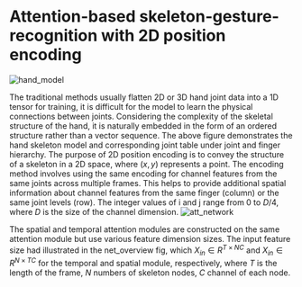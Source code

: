 # Attention-based skeleton-gesture-recognition with 2D position encoding
![hand_model](https://github.com/DylanZhangzzz/Skeleton-Gesture-Recognication/assets/42655081/7adbaa36-8381-4fd2-a3b8-6ecfb1c8020f)

The traditional methods usually flatten 2D or 3D hand joint data into a 1D tensor for training, it is difficult for the model to learn the physical connections between joints. 
Considering the complexity of the skeletal structure of the hand, it is naturally embedded in the form of an ordered structure rather than a vector sequence. The above figure demonstrates the hand skeleton model and corresponding joint table under joint and finger hierarchy. 
The purpose of 2D position encoding is to convey the structure of a skeleton in a 2D space, where $(x,y)$ represents a point. The encoding method involves using the same encoding for channel features from the same joints across multiple frames. This helps to provide additional spatial information about channel features from the same finger (column) or the same joint levels (row). The integer values of i and j range from 0 to $D/4$, where $D$ is the size of the channel dimension.
![att_network](https://github.com/DylanZhangzzz/Skeleton-Gesture-Recognication/assets/42655081/216ad513-a6f5-4c87-9d59-6d3266c70139)

The spatial and temporal attention modules are constructed on the same attention module but use various feature dimension sizes. The input feature size had illustrated in the net_overview fig, which $X_{in} \in R^{T \times NC}$ and $X_{in} \in R^{N \times TC}$ for the temporal and spatial module, respectively, where $T$ is the length of the frame, $N$ numbers of skeleton nodes, $C$ channel of each node.
